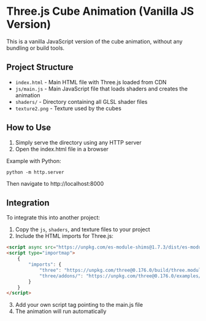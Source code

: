 # Three.js Cube Animation (Vanilla JS Version)

This is a vanilla JavaScript version of the cube animation, without any bundling or build tools.

## Project Structure

- `index.html` - Main HTML file with Three.js loaded from CDN
- `js/main.js` - Main JavaScript file that loads shaders and creates the animation
- `shaders/` - Directory containing all GLSL shader files
- `texture2.png` - Texture used by the cubes

## How to Use

1. Simply serve the directory using any HTTP server
2. Open the index.html file in a browser

Example with Python:

```
python -m http.server
```

Then navigate to http://localhost:8000

## Integration

To integrate this into another project:

1. Copy the `js`, `shaders`, and texture files to your project
2. Include the HTML imports for Three.js:

```html
<script async src="https://unpkg.com/es-module-shims@1.7.3/dist/es-module-shims.js"></script>
<script type="importmap">
	{
		"imports": {
			"three": "https://unpkg.com/three@0.176.0/build/three.module.js",
			"three/addons/": "https://unpkg.com/three@0.176.0/examples/jsm/"
		}
	}
</script>
```

3. Add your own script tag pointing to the main.js file
4. The animation will run automatically
